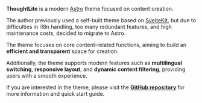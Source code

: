 **ThoughtLite** is a modern [Astro](https://astro.build/) theme focused on content creation.

The author previously used a self-built theme based on [SvelteKit](https://svelte.dev/docs/kit/introduction), but due to difficulties in i18n handling, too many redundant features, and high maintenance costs, decided to migrate to Astro.

The theme focuses on core content-related functions, aiming to build an **efficient and transparent** space for creation.

Additionally, the theme supports modern features such as **multilingual switching**, **responsive layout**, and **dynamic content filtering**, providing users with a smooth experience.

If you are interested in the theme, please visit the [**GitHub repository**](https://github.com/tuyuritio/astro-theme-thought-lite) for more information and quick start guide.
